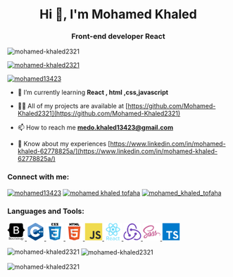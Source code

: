 <h1 align="center">Hi 👋, I'm Mohamed Khaled</h1>
<h3 align="center">Front-end developer React</h3>

<p align="left"> <img src="https://komarev.com/ghpvc/?username=mohamed-khaled2321&label=Profile%20views&color=0e75b6&style=flat" alt="mohamed-khaled2321" /> </p>

<p align="left"> <a href="https://github.com/ryo-ma/github-profile-trophy"><img src="https://github-profile-trophy.vercel.app/?username=mohamed-khaled2321" alt="mohamed-khaled2321" /></a> </p>

<p align="left"> <a href="https://twitter.com/mohamed13423" target="blank"><img src="https://img.shields.io/twitter/follow/mohamed13423?logo=twitter&style=for-the-badge" alt="mohamed13423" /></a> </p>

- 🌱 I’m currently learning **React , html ,css,javascript**

- 👨‍💻 All of my projects are available at [https://github.com/Mohamed-Khaled2321](https://github.com/Mohamed-Khaled2321)

- 📫 How to reach me **medo.khaled13423@gmail.com**

- 📄 Know about my experiences [https://www.linkedin.com/in/mohamed-khaled-62778825a/](https://www.linkedin.com/in/mohamed-khaled-62778825a/)

<h3 align="left">Connect with me:</h3>
<p align="left">
<a href="https://twitter.com/mohamed13423" target="blank"><img align="center" src="https://raw.githubusercontent.com/rahuldkjain/github-profile-readme-generator/master/src/images/icons/Social/twitter.svg" alt="mohamed13423" height="30" width="40" /></a>
<a href="https://fb.com/mohamed khaled tofaha" target="blank"><img align="center" src="https://raw.githubusercontent.com/rahuldkjain/github-profile-readme-generator/master/src/images/icons/Social/facebook.svg" alt="mohamed khaled tofaha" height="30" width="40" /></a>
<a href="https://instagram.com/mohamed_khaled_tofaha" target="blank"><img align="center" src="https://raw.githubusercontent.com/rahuldkjain/github-profile-readme-generator/master/src/images/icons/Social/instagram.svg" alt="mohamed_khaled_tofaha" height="30" width="40" /></a>
</p>

<h3 align="left">Languages and Tools:</h3>
<p align="left"> <a href="https://getbootstrap.com" target="_blank" rel="noreferrer"> <img src="https://raw.githubusercontent.com/devicons/devicon/master/icons/bootstrap/bootstrap-plain-wordmark.svg" alt="bootstrap" width="40" height="40"/> </a> <a href="https://www.w3schools.com/cpp/" target="_blank" rel="noreferrer"> <img src="https://raw.githubusercontent.com/devicons/devicon/master/icons/cplusplus/cplusplus-original.svg" alt="cplusplus" width="40" height="40"/> </a> <a href="https://www.w3schools.com/css/" target="_blank" rel="noreferrer"> <img src="https://raw.githubusercontent.com/devicons/devicon/master/icons/css3/css3-original-wordmark.svg" alt="css3" width="40" height="40"/> </a> <a href="https://www.w3.org/html/" target="_blank" rel="noreferrer"> <img src="https://raw.githubusercontent.com/devicons/devicon/master/icons/html5/html5-original-wordmark.svg" alt="html5" width="40" height="40"/> </a> <a href="https://developer.mozilla.org/en-US/docs/Web/JavaScript" target="_blank" rel="noreferrer"> <img src="https://raw.githubusercontent.com/devicons/devicon/master/icons/javascript/javascript-original.svg" alt="javascript" width="40" height="40"/> </a> <a href="https://reactjs.org/" target="_blank" rel="noreferrer"> <img src="https://raw.githubusercontent.com/devicons/devicon/master/icons/react/react-original-wordmark.svg" alt="react" width="40" height="40"/> </a> <a href="https://redux.js.org" target="_blank" rel="noreferrer"> <img src="https://raw.githubusercontent.com/devicons/devicon/master/icons/redux/redux-original.svg" alt="redux" width="40" height="40"/> </a> <a href="https://sass-lang.com" target="_blank" rel="noreferrer"> <img src="https://raw.githubusercontent.com/devicons/devicon/master/icons/sass/sass-original.svg" alt="sass" width="40" height="40"/> </a> <a href="https://www.typescriptlang.org/" target="_blank" rel="noreferrer"> <img src="https://raw.githubusercontent.com/devicons/devicon/master/icons/typescript/typescript-original.svg" alt="typescript" width="40" height="40"/> </a> </p>

<p><img align="left" src="https://github-readme-stats.vercel.app/api/top-langs?username=mohamed-khaled2321&show_icons=true&locale=en&layout=compact" alt="mohamed-khaled2321" /></p>

<p>&nbsp;<img align="center" src="https://github-readme-stats.vercel.app/api?username=mohamed-khaled2321&show_icons=true&locale=en" alt="mohamed-khaled2321" /></p>

<p><img align="center" src="https://github-readme-streak-stats.herokuapp.com/?user=mohamed-khaled2321&" alt="mohamed-khaled2321" /></p>

